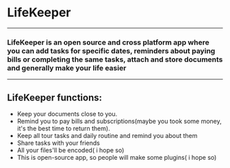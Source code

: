 # LifeKeeper
---
### LifeKeeper is an open source and cross platform app where you can add tasks for specific dates, reminders about paying bills or completing the same tasks, attach and store documents and generally make your life easier
---
## LifeKeeper functions:
* Keep your documents close to you.
* Remind you to pay bills and subscriptions(maybe you took some money, it's the best time to return them).
* Keep all tour tasks and daily routine and remind you about them
* Share tasks with your friends 
* All your files'll be encoded( i hope so)
* This is open-source app, so people will make some plugins( i hope so)
